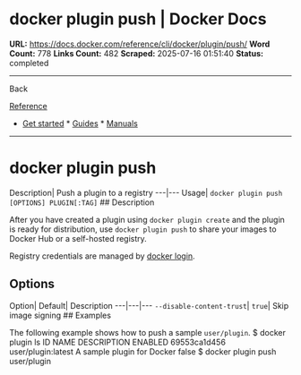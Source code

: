 # docker plugin push | Docker Docs

**URL:** https://docs.docker.com/reference/cli/docker/plugin/push/
**Word Count:** 778
**Links Count:** 482
**Scraped:** 2025-07-16 01:51:40
**Status:** completed

---

Back

[Reference](https://docs.docker.com/reference/)

  * [Get started](https://docs.docker.com/get-started/)   * [Guides](https://docs.docker.com/guides/)   * [Manuals](https://docs.docker.com/manuals/)

* * *

# docker plugin push

Description| Push a plugin to a registry   ---|---   Usage| `docker plugin push [OPTIONS] PLUGIN[:TAG]`      ## Description

After you have created a plugin using `docker plugin create` and the plugin is ready for distribution, use `docker plugin push` to share your images to Docker Hub or a self-hosted registry.

Registry credentials are managed by [docker login](https://docs.docker.com/reference/cli/docker/login/).

## Options

Option| Default| Description   ---|---|---   `--disable-content-trust`| `true`| Skip image signing      ## Examples

The following example shows how to push a sample `user/plugin`.               $ docker plugin ls          ID             NAME                    DESCRIPTION                  ENABLED     69553ca1d456   user/plugin:latest      A sample plugin for Docker   false          $ docker plugin push user/plugin